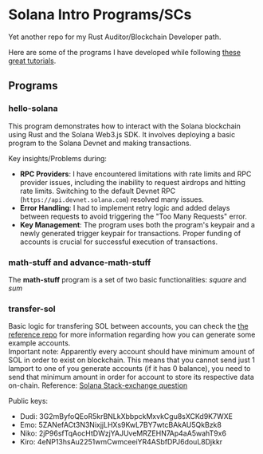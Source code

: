 # Solana Intro Programs/SCs

Yet another repo for my Rust Auditor/Blockchain Developer path.

Here are some of the programs I have developed while following [these great tutorials](https://www.youtube.com/playlist?list=PLUBKxx7QjtVnU3hkPc8GF1Jh4DE7cf4n1).

## Programs

### hello-solana

This program demonstrates how to interact with the Solana blockchain using Rust and the Solana Web3.js SDK. It involves deploying a basic program to the Solana Devnet and making transactions.

Key insights/Problems during:
- **RPC Providers**: I have encountered limitations with rate limits and RPC provider issues, including the inability to request airdrops and hitting rate limits. Switching to the default Devnet RPC (`https://api.devnet.solana.com`) resolved many issues.
- **Error Handling**: I had to implement retry logic and added delays between requests to avoid triggering the "Too Many Requests" error.
- **Key Management**: The program uses both the program's keypair and a newly generated trigger keypair for transactions. Proper funding of accounts is crucial for successful execution of transactions.

### math-stuff and advance-math-stuff

The **math-stuff** program is a set of two basic functionalities: *square* and *sum*

### transfer-sol

Basic logic for transfering SOL between accounts, you can check the [the reference repo](https://github.com/Coding-and-Crypto/Rust-Solana-Tutorial/tree/master/transfer-sol) for more information regarding how you can generate some example accounts.
<br>
Important note: Apparently every account should have minimum amount of SOL in order to exist on blockchain.
This means that you cannot send just 1 lamport to one of you generate accounts (if it has 0 balance), you need to send that minimum amount in order for account to store its respective data on-chain.
Reference: [Solana Stack-exchange question](https://solana.stackexchange.com/questions/7793/error-failed-to-send-transaction-transaction-simulation-failed-transaction-re)

Public keys:
- Dudi: 3G2mByfoQEoR5krBNLkXbbpckMxvkCgu8sXCKd9K7WXE
- Emo: 5ZANefACt3N3NixjjLHXs9KwL7BY7wtcBAkAU5QkBzk8
- Niko: 2jP96sfTqAocHtDWzjYAJUveMRZEHN7Ap4aA5wahT9x6
- Kiro: 4eNP13hsAu2251wmCwmceeiYR4ASbfDPJ6douL8Djkkr
